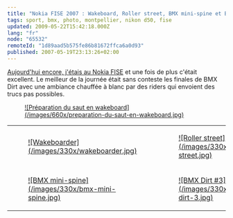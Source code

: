 ```yaml
---
title: "Nokia FISE 2007 : Wakeboard, Roller street, BMX mini-spine et BMX Dirt"
tags: sport, bmx, photo, montpellier, nikon d50, fise
updated: 2009-05-22T15:42:18.000Z
lang: "fr"
node: "65532"
remoteId: "1d89aad5b575fe86b81672ffca6a0d93"
published: 2007-05-19T23:13:26+02:00
---
```


[Aujourd'hui encore, j'étais au Nokia FISE](/post/nokia-fise-2007-le-jeudi-qualifications-wakeboard-et-training-bmx-dirt) et une fois de plus c'était excellent. Le meilleur de la journée était sans conteste les finales de BMX Dirt avec une ambiance chauffée à blanc par des riders qui envoient des trucs pas possibles.

<figure class="object-center"><a href="/images/preparation-du-saut-en-wakeboard.jpg">![Préparation du saut en wakeboard](/images/660x/preparation-du-saut-en-wakeboard.jpg)
</a></figure>

<table class="table-centre"><tr><td><figure class="object-center"><a href="/images/wakeboarder.jpg">![Wakeboarder](/images/330x/wakeboarder.jpg)
</a></figure></td>
<td><figure class="object-center"><a href="/images/roller-street.jpg">![Roller street](/images/330x/roller-street.jpg)
</a></figure></td>
</tr>
<tr><td><figure class="object-center"><a href="/images/bmx-mini-spine.jpg">![BMX mini-spine](/images/330x/bmx-mini-spine.jpg)
</a></figure></td>
<td><figure class="object-center"><a href="/images/bmx-dirt-3.jpg">![BMX Dirt #3](/images/330x/bmx-dirt-3.jpg)
</a></figure></td>
</tr>

</table>

